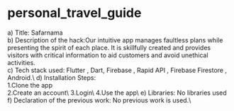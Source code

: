 # personal_travel_guide
a) Title: Safarnama \
b) Description of the hack:Our intuitive app manages faultless plans while presenting the spirit of each place. It is skillfully created and provides visitors with critical information to aid customers and avoid unethical activities.\
c) Tech stack used: Flutter , Dart, Firebase , Rapid API , Firebase Firestore , Android.\ 
d) Installation Steps:\
1.Clone the app\
2.Create an account\ 
3.Login\ 
4.Use the app\ 
e) Libraries: No libraries used\
f) Declaration of the previous work: No previous work is used.\
